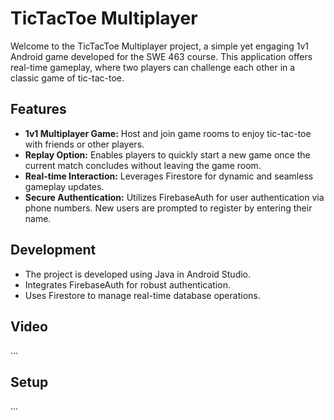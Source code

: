# TicTacToe Multiplayer

Welcome to the TicTacToe Multiplayer project, a simple yet engaging 1v1 Android game developed for the SWE 463 course. This application offers real-time gameplay, where two players can challenge each other in a classic game of tic-tac-toe.

## Features

- **1v1 Multiplayer Game:** Host and join game rooms to enjoy tic-tac-toe with friends or other players.
- **Replay Option:** Enables players to quickly start a new game once the current match concludes without leaving the game room.
- **Real-time Interaction:** Leverages Firestore for dynamic and seamless gameplay updates.
- **Secure Authentication:** Utilizes FirebaseAuth for user authentication via phone numbers. New users are prompted to register by entering their name.

## Development

- The project is developed using Java in Android Studio.
- Integrates FirebaseAuth for robust authentication.
- Uses Firestore to manage real-time database operations.

## Video

...

## Setup

...
